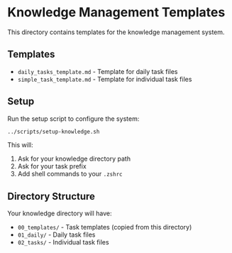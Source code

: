 # Knowledge Management Templates

This directory contains templates for the knowledge management system.

## Templates

- `daily_tasks_template.md` - Template for daily task files
- `simple_task_template.md` - Template for individual task files

## Setup

Run the setup script to configure the system:

```bash
../scripts/setup-knowledge.sh
```

This will:
1. Ask for your knowledge directory path
2. Ask for your task prefix
3. Add shell commands to your `.zshrc`

## Directory Structure

Your knowledge directory will have:
- `00_templates/` - Task templates (copied from this directory)
- `01_daily/` - Daily task files
- `02_tasks/` - Individual task files

